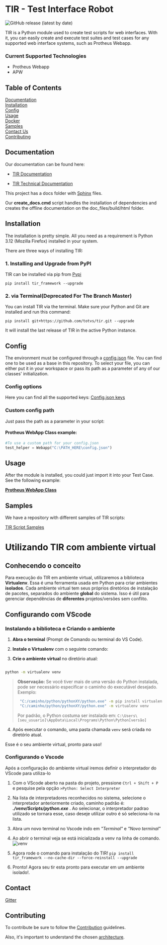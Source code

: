 
# TIR - Test Interface Robot
![GitHub release (latest by date)](https://img.shields.io/github/v/release/totvs/tir)

TIR is a Python module used to create test scripts for web interfaces. With it, you can easily create and execute test suites and test cases for any supported web interface systems, such as Protheus Webapp.

### Current Supported Technologies

- Protheus Webapp
- APW

## Table of Contents

[Documentation](#documentation)<br>
[Installation](#installation)<br>
[Config](#config)<br>
[Usage](#usage)<br>
[Docker](#docker)<br>
[Samples](#samples)<br>
[Contact Us](#contact)<br>
[Contributing](#contributing)

## Documentation
Our documentation can be found here:

- [TIR Documentation](https://totvs.github.io/tir-docs/)

- [TIR Technical Documentation](https://totvs.github.io/tir/)

This project has a docs folder with [Sphinx](http://www.sphinx-doc.org/en/master/) files.

Our **create_docs.cmd** script handles the installation of dependencies and creates the offline documentation on the doc_files/build/html folder.

## Installation

The installation is pretty simple. All you need as a requirement is Python 3.12 (Mozilla Firefox) installed in your system.

There are three ways of installing TIR:

### 1. Installing and Upgrade from PyPI

TIR can be installed via pip from [Pypi](https://pypi.org/project/tir-framework/)

```shell
pip install tir_framework --upgrade
```

### 2. via Terminal(Deprecated For The Branch Master)

You can install TIR via the terminal. Make sure your Python and Git are installed and run this command:

```shell
pip install git+https://github.com/totvs/tir.git --upgrade
```

It will install the last release of TIR in the active Python instance.

## Config

The environment must be configured through a [config.json](config.json) file.
You can find one to be used as a base in this repository. To select your file,
you can either put it in your workspace or pass its path as a parameter of any of our classes' initialization.

### Config options

Here you can find all the supported keys: [Config.json keys](https://totvs.github.io/tir/configjson)

### Custom config path

Just pass the path as a parameter in your script:

#### Protheus WebApp Class example:
```python
#To use a custom path for your config.json
test_helper = Webapp("C:\PATH_HERE\config.json")
```

## Usage

After the module is installed, you could just import it into your Test Case.
See the following example:

[**Protheus WebApp Class**](https://totvs.github.io/tir-docs/TIR/first/)


## Samples

We have a repository with different samples of TIR scripts:

[TIR Script Samples](https://github.com/totvs/tir-script-samples)


# Utilizando TIR com ambiente virtual 

## Conhecendo o conceito
Para execução do TIR em ambiente virtual, utilizaremos a biblioteca **Virtualenv**. Essa é uma ferramenta usada em Python para criar ambientes **isolados**. Cada ambiente virtual tem seus próprios diretórios de instalação de pacotes, separados do ambiente **global** do sistema. Isso é útil para gerenciar dependências de **diferentes** projetos/versões sem conflito.

## Configurando com VScode
### Instalando a biblioteca e Criando o ambiente

1. **Abra o terminal** (Prompt de Comando ou terminal do VS Code).
2. **Instale o Virtualenv** com o seguinte comando:

3.  **Crie o ambiente virtual** no diretório atual:
```bash

python -m virtualenv venv

```
>  **Observação:**
> Se você tiver mais de uma versão do Python instalada, pode ser necessário especificar o caminho do executável desejado.
> Exemplo:
>
> ```bash
>  "C:/caminho/python/pythonXY/python.exe" -m pip install virtualenv
>  "C:/caminho/python/pythonXY/python.exe" -m virtualenv venv
> ```
>
> Por padrão, o Python costuma ser instalado em:
>  `C:\Users\[seu_usuario]\AppData\Local\Programs\Python\Python[versão]`
4. Após executar o comando, uma pasta chamada `venv` será criada no diretório atual.

Esse é o seu ambiente virtual, pronto para uso!

### Configurando o Vscode 
Após a configuração do ambiente virtual iremos definir o interpretador do VScode para utiliza-lo
1. Com o VScode aberto na pasta do projeto, pressione `Ctrl + Shift + P` e pesquise pela opção `>Python: Select Interpreter`

2. Na lista de interpretadores reconhecidos no sistema, selecione o interpretador anteriormente criado, caminho padrão é:  **_./venv/Scripts/python.exe_** . Ao selecionar, o interpretador padrao utilizado se tornara esse, caso deseje utilizar outro é só seleciona-lo na lista.

3. Abra um novo terminal no Vscode indo em _"Terminal"_ e _"Novo terminal"_

4. Ao abrir o terminal veja se está inicializada a venv na linha de comando. ![venv](doc_files/source/img/terminal_venv.png)

5. Agora rode o comando para instalação do TIR! `pip install tir_framework --no-cache-dir --force-reinstall --upgrade`

7. Pronto! Agora seu tir esta pronto para executar em um ambiente isolado!.


## Contact

[Gitter](https://gitter.im/totvs-tir/General)

## Contributing

To contribute be sure to follow the [Contribution](CONTRIBUTING.md) guidelines.

Also, it's important to understand the chosen [architecture](https://github.com/totvs/tir/blob/master/doc_files/ARCHITECTURE.md).

